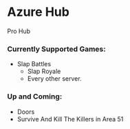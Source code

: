 # Azure Hub
Pro Hub

### Currently Supported Games:
* Slap Battles
    * Slap Royale
    * Every other server.
    
### Up and Coming:
* Doors
* Survive And Kill The Killers in Area 51
